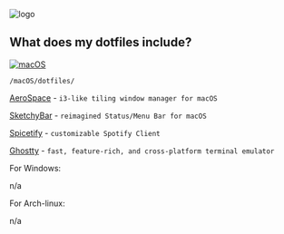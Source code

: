 ![logo](https://i.postimg.cc/vT66CFcW/Screenshot-2025-05-26-at-7-47-42-PM.png)

## What does my dotfiles include?

[![macOS](https://skillicons.dev/icons?i=apple)](https://skillicons.dev)

`/macOS/dotfiles/` 

[AeroSpace](https://nikitabobko.github.io/AeroSpace/guide) - `i3-like tiling window manager for macOS`

[SketchyBar](https://github.com/FelixKratz/SketchyBar) - `reimagined Status/Menu Bar for macOS`

[Spicetify](https://spicetify.app/) - `customizable Spotify Client`

[Ghostty](https://ghostty.org/) - `fast, feature-rich, and cross-platform terminal emulator`

For Windows:

n/a

For Arch-linux:

n/a
